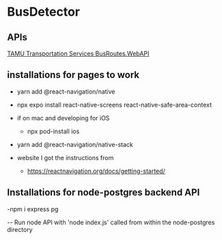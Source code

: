 # BusDetector

## APIs

[TAMU Transportation Services BusRoutes.WebAPI](https://transport.tamu.edu/BusRoutesFeed/swagger/ui/index#!/Buses/Buses_GetBusesOnRoute_Mentor)

## installations for pages to work
- yarn add @react-navigation/native
- npx expo install react-native-screens react-native-safe-area-context
- if on mac and developing for iOS
    - npx pod-install ios
- yarn add @react-navigation/native-stack

- website I got the instructions from 
    - https://reactnavigation.org/docs/getting-started/


## Installations for node-postgres backend API
-npm i express pg

-- Run node API with 'node index.js' called from within the node-postgres directory  